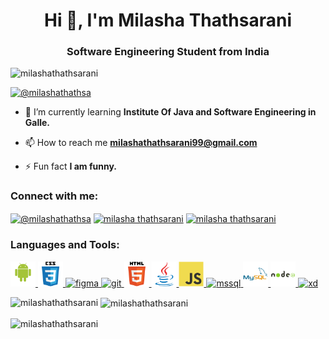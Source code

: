 <h1 align="center">Hi 👋, I'm Milasha Thathsarani</h1>
<h3 align="center">Software Engineering Student from India</h3>

<p align="left"> <img src="https://komarev.com/ghpvc/?username=milashathathsarani&label=Profile%20views&color=0e75b6&style=flat" alt="milashathathsarani" /> </p>

<p align="left"> <a href="https://twitter.com/@milashathathsa" target="blank"><img src="https://img.shields.io/twitter/follow/@milashathathsa?logo=twitter&style=for-the-badge" alt="@milashathathsa" /></a> </p>

- 🌱 I’m currently learning **Institute Of Java and Software Engineering in Galle.**

- 📫 How to reach me **milashathathsarani99@gmail.com**

- ⚡ Fun fact **I am funny.**

<h3 align="left">Connect with me:</h3>
<p align="left">
<a href="https://twitter.com/@milashathathsa" target="blank"><img align="center" src="https://raw.githubusercontent.com/rahuldkjain/github-profile-readme-generator/master/src/images/icons/Social/twitter.svg" alt="@milashathathsa" height="30" width="40" /></a>
<a href="https://linkedin.com/in/milasha thathsarani" target="blank"><img align="center" src="https://raw.githubusercontent.com/rahuldkjain/github-profile-readme-generator/master/src/images/icons/Social/linked-in-alt.svg" alt="milasha thathsarani" height="30" width="40" /></a>
<a href="https://fb.com/milasha thathsarani" target="blank"><img align="center" src="https://raw.githubusercontent.com/rahuldkjain/github-profile-readme-generator/master/src/images/icons/Social/facebook.svg" alt="milasha thathsarani" height="30" width="40" /></a>
</p>

<h3 align="left">Languages and Tools:</h3>
<p align="left"> <a href="https://developer.android.com" target="_blank" rel="noreferrer"> <img src="https://raw.githubusercontent.com/devicons/devicon/master/icons/android/android-original-wordmark.svg" alt="android" width="40" height="40"/> </a> <a href="https://www.w3schools.com/css/" target="_blank" rel="noreferrer"> <img src="https://raw.githubusercontent.com/devicons/devicon/master/icons/css3/css3-original-wordmark.svg" alt="css3" width="40" height="40"/> </a> <a href="https://www.figma.com/" target="_blank" rel="noreferrer"> <img src="https://www.vectorlogo.zone/logos/figma/figma-icon.svg" alt="figma" width="40" height="40"/> </a> <a href="https://git-scm.com/" target="_blank" rel="noreferrer"> <img src="https://www.vectorlogo.zone/logos/git-scm/git-scm-icon.svg" alt="git" width="40" height="40"/> </a> <a href="https://www.w3.org/html/" target="_blank" rel="noreferrer"> <img src="https://raw.githubusercontent.com/devicons/devicon/master/icons/html5/html5-original-wordmark.svg" alt="html5" width="40" height="40"/> </a> <a href="https://www.java.com" target="_blank" rel="noreferrer"> <img src="https://raw.githubusercontent.com/devicons/devicon/master/icons/java/java-original.svg" alt="java" width="40" height="40"/> </a> <a href="https://developer.mozilla.org/en-US/docs/Web/JavaScript" target="_blank" rel="noreferrer"> <img src="https://raw.githubusercontent.com/devicons/devicon/master/icons/javascript/javascript-original.svg" alt="javascript" width="40" height="40"/> </a> <a href="https://www.microsoft.com/en-us/sql-server" target="_blank" rel="noreferrer"> <img src="https://www.svgrepo.com/show/303229/microsoft-sql-server-logo.svg" alt="mssql" width="40" height="40"/> </a> <a href="https://www.mysql.com/" target="_blank" rel="noreferrer"> <img src="https://raw.githubusercontent.com/devicons/devicon/master/icons/mysql/mysql-original-wordmark.svg" alt="mysql" width="40" height="40"/> </a> <a href="https://nodejs.org" target="_blank" rel="noreferrer"> <img src="https://raw.githubusercontent.com/devicons/devicon/master/icons/nodejs/nodejs-original-wordmark.svg" alt="nodejs" width="40" height="40"/> </a> <a href="https://www.adobe.com/products/xd.html" target="_blank" rel="noreferrer"> <img src="https://cdn.worldvectorlogo.com/logos/adobe-xd.svg" alt="xd" width="40" height="40"/> </a> </p>

<p><img align="left" src="https://github-readme-stats.vercel.app/api/top-langs?username=milashathathsarani&show_icons=true&locale=en&layout=compact" alt="milashathathsarani" /></p>

<p>&nbsp;<img align="center" src="https://github-readme-stats.vercel.app/api?username=milashathathsarani&show_icons=true&locale=en" alt="milashathathsarani" /></p>

<p><img align="center" src="https://github-readme-streak-stats.herokuapp.com/?user=milashathathsarani&" alt="milashathathsarani" /></p>
